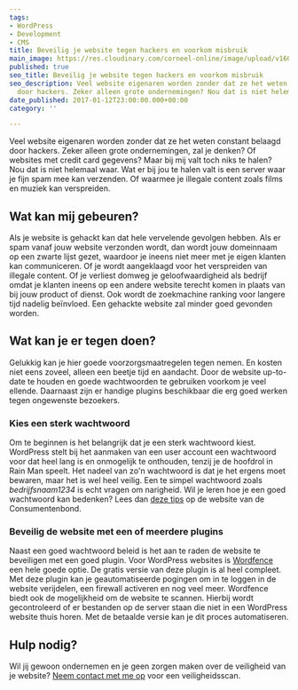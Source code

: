 ```yaml
---
tags:
- WordPress
- Development
- CMS
title: Beveilig je website tegen hackers en voorkom misbruik
main_image: https://res.cloudinary.com/corneel-online/image/upload/v1603282061/corneel/hackers_mzrfww.jpg
published: true
seo_title: Beveilig je website tegen hackers en voorkom misbruik
seo_description: Veel website eigenaren worden zonder dat ze het weten constant belaagd
  door hackers. Zeker alleen grote ondernemingen? Nou dat is niet helemaal waar...
date_published: 2017-01-12T23:00:00.000+00:00
category: ''

---
```

Veel website eigenaren worden zonder dat ze het weten constant belaagd door hackers. Zeker alleen grote ondernemingen, zal je denken? Of websites met credit card gegevens? Maar bij mij valt toch niks te halen? Nou dat is niet helemaal waar. Wat er bij jou te halen valt is een server waar je fijn spam mee kan verzenden. Of waarmee je illegale content zoals films en muziek kan verspreiden.

## Wat kan mij gebeuren?

Als je website is gehackt kan dat hele vervelende gevolgen hebben. Als er spam vanaf jouw website verzonden wordt, dan wordt jouw domeinnaam op een zwarte lijst gezet, waardoor je ineens niet meer met je eigen klanten kan communiceren. Of je wordt aangeklaagd voor het verspreiden van illegale content. Of je verliest domweg je geloofwaardigheid als bedrijf omdat je klanten ineens op een andere website terecht komen in plaats van bij jouw product of dienst. Ook wordt de zoekmachine ranking voor langere tijd nadelig beïnvloed. Een gehackte website zal minder goed gevonden worden.

## Wat kan je er tegen doen?

Gelukkig kan je hier goede voorzorgsmaatregelen tegen nemen. En kosten niet eens zoveel, alleen een beetje tijd en aandacht. Door de website up-to-date te houden en goede wachtwoorden te gebruiken voorkom je veel ellende. Daarnaast zijn er handige plugins beschikbaar die erg goed werken tegen ongewenste bezoekers.

### Kies een sterk wachtwoord

Om te beginnen is het belangrijk dat je een sterk wachtwoord kiest. WordPress stelt bij het aanmaken van een user account een wachtwoord voor dat heel lang is en onmogelijk te onthouden, tenzij je de hoofdrol in Rain Man speelt. Het nadeel van zo'n wachtwoord is dat je het ergens moet bewaren, maar het is wel heel veilig. Een te simpel wachtwoord zoals _bedrijfsnaam1234_ is echt vragen om narigheid. Wil je leren hoe je een goed wachtwoord kan bedenken? Lees dan [deze tips](https://www.consumentenbond.nl/internet-privacy/wachtwoord-onthouden) op de website van de Consumentenbond.

### Beveilig de website met een of meerdere plugins

Naast een goed wachtwoord beleid is het aan te raden de website te beveiligen met een goed plugin. Voor WordPress websites is [Wordfence](https://www.wordfence.com/) een hele goede optie. De gratis versie van deze plugin is al heel compleet. Met deze plugin kan je geautomatiseerde pogingen om in te loggen in de website verijdelen, een firewall activeren en nog veel meer. Wordfence biedt ook de mogelijkheid om de website te scannen. Hierbij wordt gecontroleerd of er bestanden op de server staan die niet in een WordPress website thuis horen. Met de betaalde versie kan je dit proces automatiseren.

## Hulp nodig?

Wil jij gewoon ondernemen en je geen zorgen maken over de veiligheid van je website? [Neem contact met me op](https://www.corneelonline.nl/contact/) voor een veiligheidsscan.